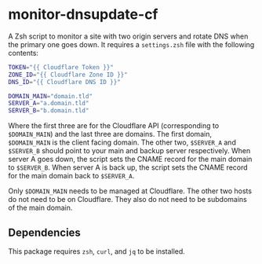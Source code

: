 # monitor-dnsupdate-cf

A Zsh script to monitor a site with two origin servers and rotate DNS when the primary one goes down. It requires a `settings.zsh` file with the following contents:

```sh
TOKEN="{{ Cloudflare Token }}"
ZONE_ID="{{ Cloudflare Zone ID }}"
DNS_ID="{{ Cloudflare DNS ID }}"

DOMAIN_MAIN="domain.tld"
SERVER_A="a.domain.tld"
SERVER_B="b.domain.tld"
```

Where the first three are for the Cloudflare API (corresponding to `$DOMAIN_MAIN`) and the last three are domains. The first domain, `$DOMAIN_MAIN` is the client facing domain. The other two, `$SERVER_A` and `$SERVER_B` should point to your main and backup server respectively. When server A goes down, the script sets the CNAME record for the main domain to `$SERVER_B`. When server A is back up, the script sets the CNAME record for the main domain back to `$SERVER_A`.

Only `$DOMAIN_MAIN` needs to be managed at Cloudflare. The other two hosts do not need to be on Cloudflare. They also do not need to be subdomains of the main domain.

## Dependencies

This package requires `zsh`, `curl`, and `jq` to be installed.
